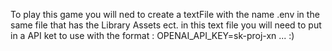To play this game you will ned to create a textFile with the name .env in the same file that has the Library Assets ect. 
in this text file you will need to put in a API ket to use with the format :
OPENAI_API_KEY=sk-proj-xn ... 
:)
